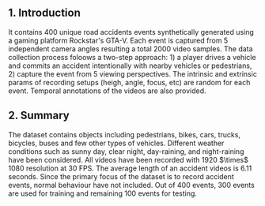 <h2>1. Introduction</h2>
It contains 400 unique road accidents events synthetically generated using a gaming platform Rockstar's GTA-V. Each event is captured from 5 independent camera angles resulting a total 2000 video samples. The data collection process foloows a two-step approach: 1) a player drives a vehicle and commits an accident intentionally with nearby vehicles or pedestrians, 2) capture the event from 5 viewing perspectives. The intrinsic and extrinsic params of recording setups (heigh, angle, focus, etc) are random for each event. Temporal annotations of the videos are also provided.
<h2>2. Summary</h2>
The dataset contains objects including pedestrians, bikes, cars, trucks, bicycles, buses and few other types of vehicles. Different weather conditions such as sunny day, clear night, day-raining, and night-raining have been considered. All videos have been recorded with 1920 $\times$ 1080 resolution at 30 FPS. The average length of an accident videos is 6.11 seconds. Since the primary focus of the dataset is to record accident events, normal behaviour have not included. Out of 400 events, 300 events are used for training and remaining 100 events for testing.